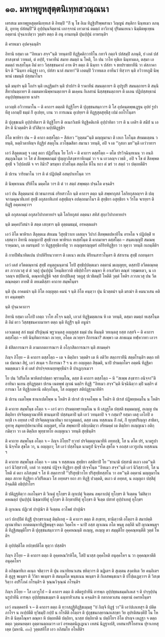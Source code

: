 <h1>๑๓. มหาพฺยูหสุตฺตนิเทฺทสวณฺณนา</h1>
<p> เตรสเม   มหาพฺยูหสุตฺตนิเทฺทเส ติ อิทมฺปิ ‘‘กิํ นุ โข อิเม ทิฎฺฐิปริพฺพสานา วิญฺญูนํ สนฺติกา นินฺทเมว ลภนฺติ, อุทาหุ ปสํสมฺปี’’ติ อุปฺปนฺนจิตฺตานํ เอกจฺจานํ เทวตานํ ตมตฺถํ อาวิกาตุํ ปุริมนเยเนว นิมฺมิตพุเทฺธน อตฺตานํ ปุจฺฉาเปตฺวา วุตฺตํฯ ตตฺถ ติ อนุ อานยนฺติ ปุนปฺปุนํ อาหรนฺติฯ</p>


<p>ติ ครหเมว อุปคจฺฉนฺติฯ</p>


<p> อิทานิ ยสฺมา เต ‘‘อิทเมว สจฺจ’’นฺติ วทนฺตาปิ ทิฎฺฐิคติกวาทิโน กทาจิ กตฺถจิ ปสํสมฺปิ ลภนฺติ, ยํ เอตํ ปสํสาสงฺขาตํ วาทผลํ, ตํ อปฺปํ, ราคาทีนํ สมาย สมตฺถํ น โหติ, โก ปน วาโท ทุติเย นินฺทาผเล, ตสฺมา  เอตมตฺถํ ทเสฺสโนฺต อิมํ ตาว วิสฺสชฺชนคาถํ อาห ติฯ ตตฺถ ติ นินฺทา จ ปสํสา จ ชยปราชยาทีนิ วา ตํสภาคานิฯ ติ ‘‘นินฺทา อนิฎฺฐา เอว, ปสํสา นาลํ สมายา’’ติ เอตมฺปิ วิวาทผเล อาทีนวํ ทิสฺวาฯ นฺติ อวิวาทภูมิํ นิพฺพานํ เขมนฺติ ปสฺสมาโนฯ</p>


<p>นฺติ มนฺทํฯ นฺติ โถกํฯ นฺติ เหฎฺฐิมกํฯ นฺติ ปาปกํฯ ติ ราคาทีนํ สมนตฺถายฯ ติ อุปรูปริ สมนตฺถายฯ ติ สนฺนิสีทาปนตฺถายฯ ติ อมตมหานิพฺพานตฺถายฯ ติ มเคฺคน กิเลสานํ นิสฺสชฺชนตฺถายฯ ติ ผเลน ปฎิปสฺสทฺธานํ อนุปฺปชฺชนตฺถาย นาลํฯ</p>


<p> เอวญฺหิ อวิวาทมาโน – ติ คาถาฯ ตตฺถติ ทิฎฺฐิโยฯ ติ ปุถุชฺชนสมฺภวาฯ   ติ โส อุปคนฺตพฺพเฎฺฐน อุปยํ รูปาทีสุ เอกมฺปิ  ธมฺมํ กิํ อุเปยฺย, เกน วา การเณน อุเปยฺยฯ ติ ทิฎฺฐสุตสุทฺธีสุ เปมํ อกโรโนฺตฯ</p>


<p>ติ ปุถุชฺชเนหิ อุปฺปาทิตาฯ ติ ทิฎฺฐิโยฯ ติ อเนกวิเธหิ ทิฎฺฐิคติเกหิ อุปฺปาทิตา วาฯ ติ น เอติฯ ติ สมีปํ น เอติฯ ติ นิวตฺตติฯ ติ ปวิสิตฺวา นปฺปติฎฺฐติฯ</p>


<p> อิโต พาหิรา ปน – ติ คาถา ตสฺสโตฺถ – สีลํเยว ‘‘อุตฺตม’’นฺติ มญฺญมานา ติ เอเก โภโนฺต สํยมมเตฺตน  วทนฺติ, หตฺถิวตาทิญฺจ  ทิฎฺฐิยํ  สตฺถุโน  ภวโชฺฌสิตา สมานา วทนฺติ, อปิ จ เต  ‘‘กุสลา มย’’นฺติ เอวํวาทาฯ</p>


<p> เอวํ สีลุตฺตเมสุ จ เตสุ ตถา ปฎิปโนฺน โย โกจิ – ติ คาถาฯ ตสฺสโตฺถ –  ตโต  ปรวิจฺฉินฺทเนน วา อนภิสมฺภุณโนฺต วา  โส ตํ สีลพฺพตกมฺมํ ปุญฺญาภิสงฺขาราทิกมฺมํ วา ฯ น เกวลญฺจ เวธติ , อปิ จ โข ตํ สีลพฺพตสุทฺธิํ  จ วิปฺปลปติ จ  จฯ กิมิว?  ฆรมฺหา ปวสโนฺต สตฺถโต หีโน ยถา ตํ ฆรํ วา สตฺถํ วา ปตฺถยตีติฯ</p>


<p>ติ ปเรน วาริยมาโน วาฯ ติ ตํ ปฎิปตฺติํ อสมฺปาเทโนฺต วาฯ</p>


<p>ติ นิพฺพาเนน ปริหีโน มคฺคโต วาฯ ติ ตํ วา สตฺถํ สพฺพตฺถ ปจฺฉโต คจฺฉติฯ</p>


<p> เอวํ ปน สีลุตฺตมานํ ปเวธนการณํ อริยสาวโก นฺติ คาถาฯ ตตฺถ นฺติ สพฺพากุสลํ โลกิยกุสลญฺจฯ   ติ ปญฺจกามคุณาทิเภทํ สุทฺธิํ อกุสลาทิเภทํ อสุทฺธิญฺจ อปตฺถยมาโนฯ ติ สุทฺธิยา อสุทฺธิยา จ วิรโต จเรยฺยฯ ติ ทิฎฺฐิํ อคฺคเหตฺวาฯ</p>


<p>  นฺติ อกุสลกมฺมํ อกุสลวิปากทายกํฯ นฺติ โลกิยกุสลํ อตฺตนา สทิสํ สุกฺกวิปากทายกํฯ</p>


<p>นฺติ มคฺคปวิสนํฯ ติ สตฺต เสกฺขาฯ นฺติ อุตฺตมธมฺมํ, อรหตฺตผลํฯ</p>


<p> เอวํ อิโต พาหิรเก สีลุตฺตเม สํยเมน วิสุทฺธิวาเท เตสญฺจ วิปากํ สีลพฺพตปหายิโน อรหโต จ ปฎิปตฺติํ ทเสฺสตฺวา อิทานิ อญฺญถาปิ สุทฺธิวาเท พาหิรเก ทเสฺสโนฺต ติ คาถมาหฯ ตสฺสโตฺถ – สนฺตเญฺญปิ สมณพฺราหฺมณา, เต  อมรนฺตปํ วา ทิฎฺฐสุทฺธิอาทีสุ วา อญฺญตรญฺญตรํ อกิริยทิฎฺฐิยา วา  หุตฺวา  วทนฺติ กเถนฺตีติฯ</p>


<p>ติ กายปีฬนาทิตเปน ปาปหิรียนวาทาฯ ติ เตเนว ตเปน หิรียนสารวโนฺตฯ ติ สํสาเรน สุทฺธิํ กถยนฺตาฯ</p>


<p> เอวํ  เตสํ อวีตตณฺหานํ สุทฺธิํ อนุตฺถุนนฺตานํ โยปิ สุทฺธิปฺปตฺตเมว อตฺตานํ มเญฺญยฺย, ตสฺสาปิ อวีตตณฺหตฺตา ภวาภเวสุ ตํ ตํ วตฺถุํ  ปุนปฺปุนํ โหนฺติเยวาติ อธิปฺปาโยฯ ตณฺหา หิ อาเสวิตา ตณฺหํ วฑฺฒยเตว, น เกวลญฺจ ชปฺปิตานิ,  ตณฺหาทิฎฺฐีหิ จสฺส ปกปฺปิเตสุ วตฺถูสุ ปเวธิตมฺปิ โหตีติ วุตฺตํ โหติฯ ภวาภเวสุ ปน วีตตณฺหตฺตา อายติํ ติ อยเมติสฺสา คาถาย สมฺพโนฺธฯ</p>


<p>นฺติ ปุน อาคมนํฯ นฺติ อิโต อญฺญตฺถ คมนํ ฯ นฺติ อิโต คนฺตฺวา ปุน นิวตฺตนํฯ นฺติ มรณํฯ ติ คมนวเสน คติยา คนฺตพฺพํฯ</p>


<p> นฺติ ปุจฺฉาคาถาฯ</p>


<p> อิทานิ ยสฺมา เอโกปิ เอตฺถ วาโท สโจฺจ นตฺถิ, เกวลํ ทิฎฺฐิมตฺตเกน หิ เต วทนฺติ, ตสฺมา ตมตฺถํ ทเสฺสโนฺต ติ อิมํ ตาว วิสฺสชฺชนคาถมาหฯ ตตฺถ นฺติ ทิฎฺฐิํฯ นฺติ อนูนํฯ</p>


<p> เอวเมเตสุ  สกํ ธมฺมํ ปริปุณฺณํ พฺรูวเนฺตสุ อญฺญสฺส ธมฺมํ ปน หีนนฺติ วทเนฺตสุ ยสฺส กสฺสจิ – ติ คาถาฯ ตสฺสโตฺถ – ยทิ  นินฺทิตการณา  ภเวยฺย,  อโคฺค ภเวยฺยฯ กิํการณา?  สเพฺพว เต สกธเมฺม ทฬฺหวาทา เอวฯ</p>


<p>ติ ธํสิตการณาฯ ติ ลามกกตการณาฯ ติ อโกฺกสิตการณาฯ นฺติ สกมคฺคํฯ</p>


<p> กิญฺจ ภิโยฺย – ติ คาถาฯ ตสฺสโตฺถ – เต จ ติตฺถิยา  วตฺตติฯ เต หิ อติวิย สตฺถาราทีนิ สตฺตโรนฺติฯ ตตฺถ ยทิ เต ปมาณา สิยุํ, เอวํ สเนฺต ฯ กิํการณา ? ฯ น สา อญฺญตฺถ สิชฺฌติ, นาปิ ปรมตฺถโตฯ อตฺตนิ ทิฎฺฐิคาหมตฺตเมว หิ ตํ เตสํ ปรปจฺจยเนยฺยพุทฺธีนํฯ ติ ปาเฎกฺกเมวฯ</p>


<p> โย ปน วิปรีตโต พาหิตปาปตฺตา พฺราหฺมโณ, ตสฺส ติ คาถาฯ ตสฺสโตฺถ –  หิ ‘‘สเพฺพ สงฺขารา อนิจฺจา’’ติอาทินา นเยน สุทิฎฺฐตฺตา ปเรน เนตพฺพํ ญาณํ นตฺถิฯ ทิฎฺฐิ ‘‘อิทเมว  สจฺจ’’นฺติ นิจฺฉินิตฺวา มฺปิ นตฺถิฯ ตํการณา โส ทิฎฺฐิกลหานิ อติกฺกโนฺต, โส  อญฺญตฺร สติปฎฺฐานาทีหิฯ</p>


<p>ติ ปเรน เนตโพฺพ ชานาเปตโพฺพ น โหติฯ ติ ปเรสํ ปเจฺจตโพฺพ น โหติฯ ติ ปเรสํ ปฎิพทฺธคมโน น โหติฯ</p>


<p> ติ คาถาย สมฺพโนฺธ อโตฺถ จ – เอวํ ตาว ปรมตฺถพฺราหฺมโณ น หิ เสฎฺฐโต ปสฺสติ ธมฺมมญฺญํ, อเญฺญ ปน ติตฺถิยา ปรจิตฺตญาณาทีหิ ชานนฺตาปิ ปสฺสนฺตาปิ นฺติ เอวํ วทนฺตาปิ จ ฯ กสฺมา? ยสฺมา เตสุ เอโกปิ อทกฺขิ เจ อทฺทส เจปิ  ปรจิตฺตญาณาทินา ยถาภูตมตฺถํ,  ตสฺส เตน ทสฺสเนน กิํ กตํ, กิํ ทุกฺขปริญฺญา สาธิตา, อุทาหุ สมุทยปฺปหานาทีนํ อญฺญตรํ, ยโต สพฺพถาปิ อติกฺกมิตฺวา อริยมคฺคํ เต ติตฺถิยา อเญฺญเนว   อติกฺกมิตฺวา วา เต ติตฺถิเย พุทฺธาทโย อเญฺญเนว วทนฺติ สุทฺธินฺติฯ</p>


<p> ติ คาถาย สมฺพโนฺธ อโตฺถ จ – กิญฺจ ภิโยฺย? ยฺวายํ ปรจิตฺตญาณาทีหิ อทฺทกฺขิ, โส  น ตโต ปรํ,  นามรูปานิ นิจฺจโต สุขโต วา, น อญฺญถา; โส เอวํ ปสฺสโนฺต  นามรูปํ นิจฺจโต สุขโต จ อถสฺส เอวรูเปน ทสฺสเนน ฯ</p>


<p> ติ  คาถาย สมฺพโนฺธ อโตฺถ จ – เตน จ ทสฺสเนน สุทฺธิยา อสติยาปิ โย ‘‘ชานามิ ปสฺสามิ ตเถว เอต’’นฺติ เอวํ นิวิสฺสวาที, เอตํ วา ทสฺสนํ ปฎิจฺจ ทิฎฺฐิยา สุทฺธิํ ปเจฺจโนฺต ‘‘อิทเมว สจฺจ’’นฺติ เอวํ นิวิสฺสวาที, โส  น โหติ ตํ ตถา  อภิสงฺขตํ ฯ โส หิ  สตฺถาราทิํ  ‘‘ปริสุทฺธิวาโท  ปริสุทฺธิทสฺสโน วา อห’’นฺติ อตฺตานํ มญฺญมาโน  ตตฺถ สกาย ทิฎฺฐิยา อวิปรีตเมว โส อทฺทสฯ ยถา สา ทิฎฺฐิ ปวตฺตติ, ตเถว ตํ อทฺทส, น อญฺญถา ปสฺสิตุํ อิจฺฉตีติ อธิปฺปาโยฯ</p>


<p>ติ ปติฎฺฐหิตฺวา กเถโนฺตฯ ติ วิเนตุํ ทุโกฺขฯ ติ ญาเปตุํ จิเตฺตน ลพฺภาเปตุํ ทุโกฺขฯ ติ จิเตฺตน วีมํสิตฺวา คหณตฺถํ ปุนปฺปุนํ นิชฺฌาปยิตุํ ทุโกฺขฯ ติ อิกฺขาปยิตุํ ทุโกฺขฯ ติ จิเตฺต ปสาทํ อุปฺปาเทตุํ ทุโกฺขฯ</p>


<p>ติ ญาเณน ปฎิเวธํ ปาปุณิฯ ติ จิเตฺตน อวโพธํ ปาปุณิฯ</p>


<p> เอวํ ปกปฺปิตํ ทิฎฺฐิํ ปุรกฺขราเนสุ ติตฺถิเยสุ – ติ คาถาฯ ตตฺถ ติ สงฺขาย, ชานิตฺวาติ อโตฺถฯ ติ สมาปตฺติญาณาทินา อกตตณฺหาทิฎฺฐิพนฺธุฯ ตตฺถ วิคฺคโห – นาปิ อสฺส ญาเณน กโต พนฺธุ อตฺถีติ นปิ ญาณพนฺธุฯ ติ ทิฎฺฐิสมฺมุติโยฯ ติ ปุถุชฺชนสมฺภวาฯ ติ อุคฺคหณนฺติ อเญฺญ, อเญฺญ ตา สมฺมุติโย อุคฺคณฺหนฺตีติ วุตฺตํ โหติฯ</p>


<p>ติ  อุปปตฺติโต อปกฺขปติโต หุตฺวา ปสฺสติฯ</p>


<p> กิญฺจ ภิโยฺย – ติ คาถาฯ ตตฺถ ติ อุคฺคหณวิรหิโต, โสปิ นาสฺส อุคฺคโหติ อนุคฺคโหฯ น วา อุคฺคณฺหาตีติ อนุคฺคโหฯ</p>


<p>ติ อภิชฺฌาทิเก คเนฺถ จชิตฺวาฯ ติ ปุน อนาทิยนวเสน ชหิตฺวาฯ ติ ฆฎิเตฯ ติ สุเตฺตน สงฺคหิเต วิย คนฺถิเตฯ ติ สุฎฺฐุ พเนฺธฯ ติ วิวิธา พเนฺธฯ ติ  สมนฺตโต พนฺธเนน พเนฺธฯ ติ กิเลสพนฺธเนฯ ติ ปโปฺผเฎตฺวาฯ ติ วิสงฺขริตฺวา อปริโภคํ กโรนฺติฯ ติ จุณฺณวิจุณฺณํ กโรนฺติฯ</p>


<p> กิญฺจ ภิโยฺย – โส เอวรูโป – ติ คาถาฯ ตตฺถ ติ อตีตรูปาทีนิ อารพฺภ อุปฺปชฺชนธมฺมกิเลเส ฯ ติ ปจฺจุปฺปนฺนรูปาทีนิ อารพฺภ อุปฺปชฺชนธเมฺมฯ ติ ฉนฺทาทิวเสน น คจฺฉติฯ ติ กตากตวเสน อตฺตานํ อครหโนฺตฯ</p>


<p> เอวํ อนตฺตครหี จ – ติ คาถาฯ ตตฺถ ติ ทฺวาสฎฺฐิทิฎฺฐิธเมฺมสุ ‘‘ยํ กิญฺจิ ทิฎฺฐํ วา’’ติ เอวํปเภเทสุฯ ติ ปติตภาโรฯ น กเปฺปตีติ  ทุวิธมฺปิ กปฺปํ น กโรตีติ อโตฺถฯ ติ ปุถุชฺชนกลฺยาณกเสกฺขา วิย อุปรติสมงฺคีปิ โน โหติฯ ติ นิตฺตโณฺหฯ ตณฺหา หิ ปตฺถยตีติ ปตฺถิยา, นาสฺส ปตฺถิยาติ น ปตฺถิโยฯ อิโต ปรญฺจ เหฎฺฐา จ ตตฺถ ตตฺถ วุตฺตนยตฺตา อุตฺตานตฺถเมวฯ เอวํ อรหตฺตนิกูเฎเนว เทสนํ นิฎฺฐาเปสิ, เทสนาปริโยสาเน ปุราเภทสุเตฺต (มหานิ. ๘๓) วุตฺตสทิโส เอว อภิสมโย อโหสีติฯ</p>

</p>

</p>






